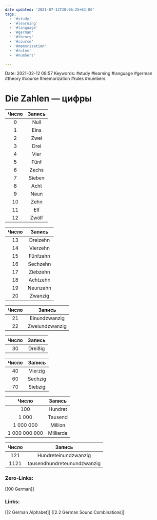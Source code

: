 ```yaml
---
date updated: '2021-07-13T20:06:25+03:00'
tags:
  - '#study'
  - '#learning'
  - '#language'
  - '#german'
  - '#theory'
  - '#course'
  - '#memorization'
  - '#rules'
  - '#numbers'

---
```


Date: 2021-02-12 08:57
Keywords: #study #learning #language #german #theory #course #memorization #rules #numbers

# Die Zahlen — цифры

| Число | Запись |
| :---: | :----: |
|   0   |  Null  |
|   1   |  Eins  |
|   2   |  Zwei  |
|   3   |  Drei  |
|   4   |  Vier  |
|   5   |  Fünf  |
|   6   |  Zechs |
|   7   | Sieben |
|   8   |  Acht  |
|   9   |  Neun  |
|   10  |  Zehn  |
|   11  |   Elf  |
|   12  |  Zwölf |

| Число |  Запись  |
| :---: | :------: |
|   13  | Dreizehn |
|   14  | Vierzehn |
|   15  | Fünfzehn |
|   16  | Sechzehn |
|   17  | Ziebzehn |
|   18  | Achtzehn |
|   19  | Neunzehn |
|   20  |  Zwanzig |

| Число |     Запись     |
| :---: | :------------: |
|   21  |  Einundzwanzig |
|   22  | Zweiundzwanzig |

| Число |  Запись |
| :---: | :-----: |
|   30  | Dreißig |

| Число |  Запись |
| :---: | :-----: |
|   40  | Vierzig |
|   60  | Sechzig |
|   70  | Siebzig |

|     Число     |   Запись  |
| :-----------: | :-------: |
|      100      |  Hundret  |
|     1 000     |  Tausend  |
|   1 000 000   |  Million  |
| 1 000 000 000 | Milliarde |

| Число |            Запись           |
| :---: | :-------------------------: |
|  121  |     Hundreteinundzwanzig    |
|  1121 | tausendhundreteunundzwanzig |

### Zero-Links:

[[00 German]]

### Links:

[[2 German Alphabet]]
[[2.2 German Sound Combinations]]
